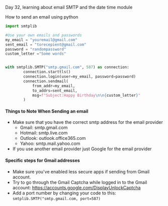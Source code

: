 Day 32, learning about email SMTP and the date time module

How to send an email using python
```python
import smtplib

#Use your own emails and passwords
my_email = "youremail@gmail.com"
sent_email = "torecepient@gmail.com"
password = "randompassword"
custom_letter ="Some words"


with smtplib.SMTP("smtp.gmail.com", 587) as connection:
        connection.starttls()
        connection.login(user=my_email, password=password)
        connection.sendmail(
            from_addr=my_email,
            to_addrs=sent_email,
            msg=f"Subject:Happy Birthday\n\n{custom_letter}"
        )
```
#### Things to Note When Sending an email 
- Make sure that you have the correct smtp address for the email provider
  - Gmail: smtp.gmail.com
  - Hotmail: smtp.live.com
  - Outlook: outlook.office365.com
  - Yahoo: smtp.mail.yahoo.com
- If you use another email provider just Google for the email provider

#### Specific steps for Gmail addresses
- Make sure you've enabled less secure apps if sending from Gmail account.
- Try to go through the Gmail Captcha while logged in to the Gmail account: https://accounts.google.com/DisplayUnlockCaptcha
- Add a port number by changing your code to this:
``smtplib.SMTP("smtp.gmail.com, port=587)``